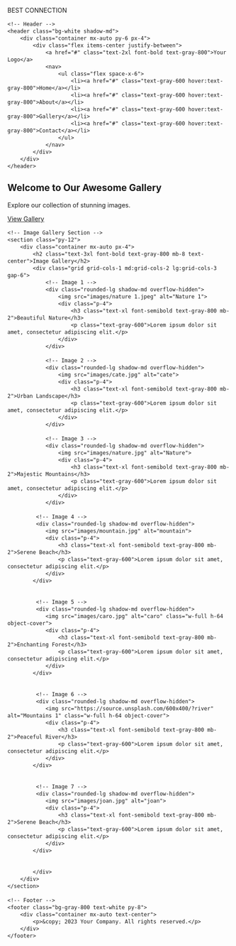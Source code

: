 BEST CONNECTION
<html lang="en">
<head>
    <meta charset="UTF-8">
    <meta name="viewport" content="width=device-width, initial-scale=1.0">
    <title>Landing Page with Image Gallery</title>
    <link href="https://cdn.jsdelivr.net/npm/tailwindcss@2.2.19/dist/tailwind.min.css" rel="stylesheet">
</head>
<body class="bg-gray-100">

    <!-- Header -->
    <header class="bg-white shadow-md">
        <div class="container mx-auto py-6 px-4">
            <div class="flex items-center justify-between">
                <a href="#" class="text-2xl font-bold text-gray-800">Your Logo</a>
                <nav>
                    <ul class="flex space-x-6">
                        <li><a href="#" class="text-gray-600 hover:text-gray-800">Home</a></li>
                        <li><a href="#" class="text-gray-600 hover:text-gray-800">About</a></li>
                        <li><a href="#" class="text-gray-600 hover:text-gray-800">Gallery</a></li>
                        <li><a href="#" class="text-gray-600 hover:text-gray-800">Contact</a></li>
                    </ul>
                </nav>
            </div>
        </div>
    </header>

<!-- Hero Section -->
<section class="bg-gradient-to-r from-purple-500 to-blue-500 text-white py-20">
    <div class="container mx-auto text-center">
        <h1 class="text-4xl font-bold mb-4">Welcome to Our Awesome Gallery</h1>
        <p class="text-lg mb-8">Explore our collection of stunning images.</p>
        <a href="#" class="bg-white text-purple-600 font-bold py-3 px-8 rounded-full hover:bg-purple-100 hover:text-purple-800">
            View Gallery
        </a>
    </div>
</section>


    <!-- Image Gallery Section -->
    <section class="py-12">
        <div class="container mx-auto px-4">
            <h2 class="text-3xl font-bold text-gray-800 mb-8 text-center">Image Gallery</h2>
            <div class="grid grid-cols-1 md:grid-cols-2 lg:grid-cols-3 gap-6">
                <!-- Image 1 -->
                <div class="rounded-lg shadow-md overflow-hidden">
                    <img src="images/nature 1.jpeg" alt="Nature 1">
                    <div class="p-4">
                        <h3 class="text-xl font-semibold text-gray-800 mb-2">Beautiful Nature</h3>
                        <p class="text-gray-600">Lorem ipsum dolor sit amet, consectetur adipiscing elit.</p>
                    </div>
                </div>

                <!-- Image 2 -->
                <div class="rounded-lg shadow-md overflow-hidden">
                    <img src="images/cate.jpg" alt="cate">
                    <div class="p-4">
                        <h3 class="text-xl font-semibold text-gray-800 mb-2">Urban Landscape</h3>
                        <p class="text-gray-600">Lorem ipsum dolor sit amet, consectetur adipiscing elit.</p>
                    </div>
                </div>

                <!-- Image 3 -->
                <div class="rounded-lg shadow-md overflow-hidden">
                    <img src="images/nature.jpg" alt="Nature">
                    <div class="p-4">
                        <h3 class="text-xl font-semibold text-gray-800 mb-2">Majestic Mountains</h3>
                        <p class="text-gray-600">Lorem ipsum dolor sit amet, consectetur adipiscing elit.</p>
                    </div>
                </div>

             <!-- Image 4 -->
             <div class="rounded-lg shadow-md overflow-hidden">
                <img src="images/mountain.jpg" alt="mountain">
                <div class="p-4">
                    <h3 class="text-xl font-semibold text-gray-800 mb-2">Serene Beach</h3>
                    <p class="text-gray-600">Lorem ipsum dolor sit amet, consectetur adipiscing elit.</p>
                </div>
            </div>


             <!-- Image 5 -->
             <div class="rounded-lg shadow-md overflow-hidden">
                <img src="images/caro.jpg" alt="caro" class="w-full h-64 object-cover">
                <div class="p-4">
                    <h3 class="text-xl font-semibold text-gray-800 mb-2">Enchanting Forest</h3>
                    <p class="text-gray-600">Lorem ipsum dolor sit amet, consectetur adipiscing elit.</p>
                </div>
            </div>


             <!-- Image 6 -->
             <div class="rounded-lg shadow-md overflow-hidden">
                <img src="https://source.unsplash.com/600x400/?river" alt="Mountains 1" class="w-full h-64 object-cover">
                <div class="p-4">
                    <h3 class="text-xl font-semibold text-gray-800 mb-2">Peaceful River</h3>
                    <p class="text-gray-600">Lorem ipsum dolor sit amet, consectetur adipiscing elit.</p>
                </div>
            </div>


             <!-- Image 7 -->
             <div class="rounded-lg shadow-md overflow-hidden">
                <img src="images/joan.jpg" alt="joan">
                <div class="p-4">
                    <h3 class="text-xl font-semibold text-gray-800 mb-2">Serene Beach</h3>
                    <p class="text-gray-600">Lorem ipsum dolor sit amet, consectetur adipiscing elit.</p>
                </div>
            </div>

            
            </div>
        </div>
    </section>

    <!-- Footer -->
    <footer class="bg-gray-800 text-white py-8">
        <div class="container mx-auto text-center">
            <p>&copy; 2023 Your Company. All rights reserved.</p>
        </div>
    </footer>

</body>
</html>
